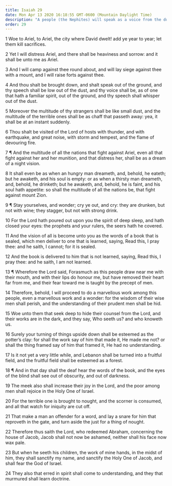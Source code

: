 ```yaml
---
title: Isaiah 29
date: Mon Apr 13 2020 16:18:55 GMT-0600 (Mountain Daylight Time)
description: "A people (the Nephites) will speak as a voice from the dust—The Apostasy, restoration of the gospel, and coming forth of a sealed book (the Book of Mormon) are foretold—Compare 2 Nephi 27."
order: 29
---
```


1 Woe to Ariel, to Ariel, the city where David dwelt! add ye year to year; let them kill sacrifices.

2 Yet I will distress Ariel, and there shall be heaviness and sorrow: and it shall be unto me as Ariel.

3 And I will camp against thee round about, and will lay siege against thee with a mount, and I will raise forts against thee.

4 And thou shalt be brought down, and shalt speak out of the ground, and thy speech shall be low out of the dust, and thy voice shall be, as of one that hath a familiar spirit, out of the ground, and thy speech shall whisper out of the dust.

5 Moreover the multitude of thy strangers shall be like small dust, and the multitude of the terrible ones shall be as chaff that passeth away: yea, it shall be at an instant suddenly.

6 Thou shalt be visited of the Lord of hosts with thunder, and with earthquake, and great noise, with storm and tempest, and the flame of devouring fire.

7 ¶ And the multitude of all the nations that fight against Ariel, even all that fight against her and her munition, and that distress her, shall be as a dream of a night vision.

8 It shall even be as when an hungry man dreameth, and, behold, he eateth; but he awaketh, and his soul is empty: or as when a thirsty man dreameth, and, behold, he drinketh; but he awaketh, and, behold, he is faint, and his soul hath appetite: so shall the multitude of all the nations be, that fight against mount Zion.

9 ¶ Stay yourselves, and wonder; cry ye out, and cry: they are drunken, but not with wine; they stagger, but not with strong drink.

10 For the Lord hath poured out upon you the spirit of deep sleep, and hath closed your eyes: the prophets and your rulers, the seers hath he covered.

11 And the vision of all is become unto you as the words of a book that is sealed, which men deliver to one that is learned, saying, Read this, I pray thee: and he saith, I cannot; for it is sealed.

12 And the book is delivered to him that is not learned, saying, Read this, I pray thee: and he saith, I am not learned.

13 ¶ Wherefore the Lord said, Forasmuch as this people draw near me with their mouth, and with their lips do honour me, but have removed their heart far from me, and their fear toward me is taught by the precept of men.

14 Therefore, behold, I will proceed to do a marvellous work among this people, even a marvellous work and a wonder: for the wisdom of their wise men shall perish, and the understanding of their prudent men shall be hid.

15 Woe unto them that seek deep to hide their counsel from the Lord, and their works are in the dark, and they say, Who seeth us? and who knoweth us.

16 Surely your turning of things upside down shall be esteemed as the potter’s clay: for shall the work say of him that made it, He made me not? or shall the thing framed say of him that framed it, He had no understanding.

17 Is it not yet a very little while, and Lebanon shall be turned into a fruitful field, and the fruitful field shall be esteemed as a forest.

18 ¶ And in that day shall the deaf hear the words of the book, and the eyes of the blind shall see out of obscurity, and out of darkness.

19 The meek also shall increase their joy in the Lord, and the poor among men shall rejoice in the Holy One of Israel.

20 For the terrible one is brought to nought, and the scorner is consumed, and all that watch for iniquity are cut off.

21 That make a man an offender for a word, and lay a snare for him that reproveth in the gate, and turn aside the just for a thing of nought.

22 Therefore thus saith the Lord, who redeemed Abraham, concerning the house of Jacob, Jacob shall not now be ashamed, neither shall his face now wax pale.

23 But when he seeth his children, the work of mine hands, in the midst of him, they shall sanctify my name, and sanctify the Holy One of Jacob, and shall fear the God of Israel.

24 They also that erred in spirit shall come to understanding, and they that murmured shall learn doctrine.
